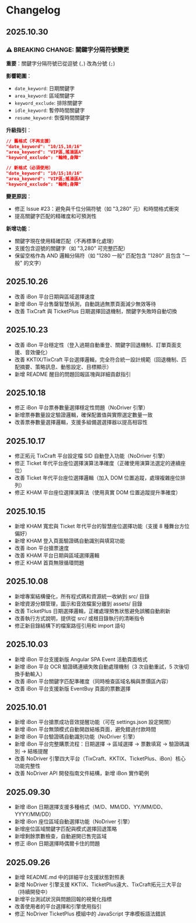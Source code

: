 # Changelog

## 2025.10.30

### ⚠️ BREAKING CHANGE: 關鍵字分隔符號變更

**重要**：關鍵字分隔符號已從逗號 (`,`) 改為分號 (`;`)

**影響範圍**：
- `date_keyword`: 日期關鍵字
- `area_keyword`: 區域關鍵字
- `keyword_exclude`: 排除關鍵字
- `idle_keyword`: 暫停時間關鍵字
- `resume_keyword`: 恢復時間關鍵字

**升級指引**：
```json
// 舊格式（不再支援）
"date_keyword": "10/15,10/16"
"area_keyword": "VIP區,搖滾區A"
"keyword_exclude": "輪椅,身障"

// 新格式（必須使用）
"date_keyword": "10/15;10/16"
"area_keyword": "VIP區;搖滾區A"
"keyword_exclude": "輪椅;身障"
```

**變更原因**：
- 修正 Issue #23：避免與千位分隔符號（如 "3,280" 元）和時間格式衝突
- 提高關鍵字匹配的精確度和可預測性

**新增功能**：
- 關鍵字現在使用精確匹配（不再標準化處理）
- 支援包含逗號的關鍵字（如 "3,280" 可完整匹配）
- 保留空格作為 AND 邏輯分隔符（如 "1280 一般" 匹配包含 "1280" 且包含 "一般" 的文字）

## 2025.10.26

- 改善 iBon 平台日期與區域選擇速度
- 新增 iBon 平台售罄智慧偵測，自動跳過無票頁面減少無效等待
- 改善 TixCraft 與 TicketPlus 日期選擇回退機制，關鍵字失敗時自動切換

## 2025.10.23

- 改善 iBon 平台穩定性（登入過期自動重登、關鍵字回退機制、訂單頁面支援、音效優化）
- 改善 KKTIX/TixCraft 平台選擇邏輯，完全符合統一設計規範（回退機制、匹配摘要、策略訊息、動態設定、目標顯示）
- 新增 README 醒目的問題回報區塊與詳細貢獻指引

## 2025.10.18

- 修正 iBon 平台票券數量選擇穩定性問題（NoDriver 引擎）
- 新增票券數量設定驗證邏輯，確保配置值與實際選定數量一致
- 改善票券數量選擇邏輯，支援多組備選選擇器以提高相容性

## 2025.10.17

- 修正拓元 TixCraft 平台設定檔 SID 自動登入功能（NoDriver 引擎）
- 修正 Ticket 年代平台座位選擇演算法準確度（正確使用演算法選定的連續座位）
- 改善 Ticket 年代平台座位選擇邏輯（加入 DOM 位置追蹤，處理複雜座位排列）
- 修正 KHAM 平台座位選擇演算法（使用真實 DOM 位置追蹤提升準確度）

## 2025.10.15

- 新增 KHAM 寬宏與 Ticket 年代平台的智慧座位選擇功能（支援 8 種舞台方位偏好）
- 新增 KHAM 登入頁面驗證碼自動識別與填寫功能
- 改善 ibon 平台搶票速度
- 改善 KHAM 平台日期與區域選擇邏輯
- 修正 KHAM 首頁無限循環問題

## 2025.10.08

- 新增專案結構優化，所有程式碼和資源統一收納到 src/ 目錄
- 新增資源分類管理，圖示和音效檔案分離到 assets/ 目錄
- 改善 TicketPlus 日期選擇邏輯，正確處理預售狀態避免誤觸自動刷新
- 改善執行方式說明，提供從 src/ 或根目錄執行的清晰指令
- 修正新目錄結構下的檔案路徑引用和 import 語句

## 2025.10.03

- 新增 iBon 平台支援新版 Angular SPA Event 活動頁面格式
- 新增 iBon 平台 OCR 驗證碼連續失敗自動處理機制（3 次自動重試，5 次後切換手動輸入）
- 改善 iBon 平台關鍵字匹配準確度（同時檢查區域名稱與票價區內容）
- 改善 iBon 平台支援新版 EventBuy 頁面的票數選擇

## 2025.10.01

- 新增 iBon 平台搶票成功音效提醒功能（可在 settings.json 設定開關）
- 新增 iBon 平台無頭模式自動開啟結帳頁面，避免錯過付款時間
- 新增 iBon 平台驗證碼自動識別功能（NoDriver 引擎）
- 新增 iBon 平台完整購票流程：日期選擇 → 區域選擇 → 票數填寫 → 驗證碼識別 → 結帳提醒
- 改善 NoDriver 引擎四大平台（TixCraft、KKTIX、TicketPlus、iBon）核心功能完整性
- 改善 NoDriver API 開發指南文件結構，新增 iBon 實作範例

## 2025.09.30

- 新增 iBon 日期選擇支援多種格式（M/D、MM/DD、YY/MM/DD、YYYY/MM/DD）
- 新增 iBon 座位區域自動選擇功能（NoDriver 引擎）
- 新增座位區域關鍵字匹配與模式選擇回退策略
- 新增剩餘票數檢查，自動避開已售完區域
- 修正 iBon 日期選擇時偶爾卡住的問題

## 2025.09.26

- 新增 README.md 中的詳細平台支援狀態對照表
- 新增 NoDriver 引擎支援 KKTIX、TicketPlus遠大、TixCraft拓元三大平台（持續開發中）
- 新增平台測試狀況與問題回報的視覺化指標
- 改善使用者的平台選擇和引擎使用指引
- 修正 NoDriver TicketPlus 模組中的 JavaScript 字串模板語法錯誤


